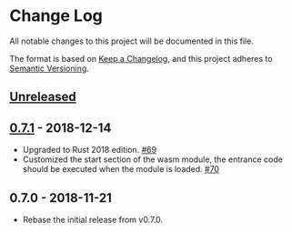 # Change Log
All notable changes to this project will be documented in this file.

The format is based on [Keep a Changelog][kc], and this project adheres to
[Semantic Versioning][sv].

[kc]: http://keepachangelog.com/
[sv]: http://semver.org/

## [Unreleased]

## [0.7.1] - 2018-12-14
* Upgraded to Rust 2018 edition. [#69](https://github.com/shawnscode/crayon/pull/69)
* Customized the start section of the wasm module, the entrance code should be executed when the module is loaded. [#70](https://github.com/shawnscode/crayon/pull/70)

## 0.7.0 - 2018-11-21
* Rebase the initial release from v0.7.0.

[0.7.1]: https://github.com/shawnscode/crayon/compare/v0.7.0...v0.7.1
[Unreleased]: https://github.com/shawnscode/crayon/compare/v0.7.0...HEAD